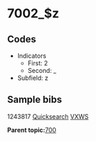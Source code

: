 # 7002\_$z

## Codes

-   Indicators
    -   First: 2
    -   Second: \_
-   Subfield: z

## Sample bibs

1243817 [Quicksearch](https://search.library.yale.edu/catalog/1243817) [VXWS](http://prodorbis.library.yale.edu:7014/vxws/GetHoldingsService?bibId=1243817)

**Parent topic:**[700](../../tags/700/700.md)

